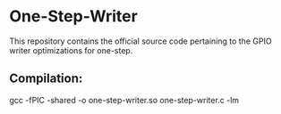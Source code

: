 # One-Step-Writer
This repository contains the official source code pertaining to the GPIO writer optimizations for one-step.

## Compilation:
gcc -fPIC -shared -o one-step-writer.so one-step-writer.c -lm
